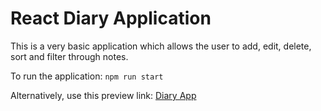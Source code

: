 # React Diary Application
This is a very basic application which allows the user to add, edit, delete, sort and filter through notes.

To run the application:
`npm run start`

Alternatively, use this preview link:
[Diary App]()